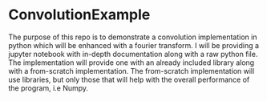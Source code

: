 # ConvolutionExample

The purpose of this repo is to demonstrate a convolution implementation in python which will be enhanced with a fourier transform. 
I will be providing a jupyter notebook with in-depth documentation along with a raw python file.
The implementation will provide one with an already included library along with a from-scratch implementation.
The from-scratch implementation will use libraries, but only those that will help with the overall performance of the program, i.e Numpy.
